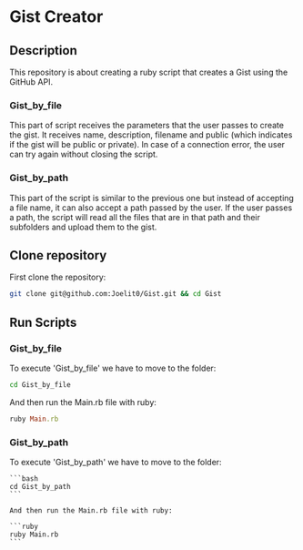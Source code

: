 # Gist Creator
## Description
This repository is about creating a ruby script that creates a Gist using the GitHub API.

  ### Gist_by_file
  This part of script receives the parameters that the user passes to create the gist. It receives name, description, filename and public (which indicates if the     gist will be public or private). In case of a connection error, the user can try again without closing the script.

  ### Gist_by_path
  This part of the script is similar to the previous one but instead of accepting a file name, it can also accept a path passed by the user. If the user passes a     path, the script will read all the files that are in that path and their subfolders and upload them to the gist.

## Clone repository
First clone the repository:

```bash
git clone git@github.com:Joelit0/Gist.git && cd Gist
```

## Run Scripts
  ### Gist_by_file
  To execute 'Gist_by_file' we have to move to the folder:

  ```bash
  cd Gist_by_file
  ```
  
  And then run the Main.rb file with ruby:
  
  ```ruby
  ruby Main.rb
  ```
  ### Gist_by_path
  To execute 'Gist_by_path' we have to move to the folder:

    ```bash
    cd Gist_by_path
    ```

    And then run the Main.rb file with ruby:

    ```ruby
    ruby Main.rb
    ```
